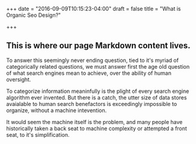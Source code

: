 +++
date = "2016-09-09T10:15:23-04:00"
draft = false
title = "What is Organic Seo Design?"

+++

## This is where our page Markdown content lives.

<p>
To answer this seemingly never ending question, tied to it's myriad of categorically related questions, we must answer first the age old question of what search engines mean to achieve, over the ability of human oversight.</p>
<p>
To categorize information meaninfully is the plight of every search engine algorithm ever invented. But there is a catch, the utter size of data stores avaialable to human search benefactors is exceedingly impossible to organize, without a machine intevention.</p>
<p>
It would seem the machine itself is the problem, and many people have historically taken a back seat to machine complexity or attempted a front seat, to it's simplification. </p>
